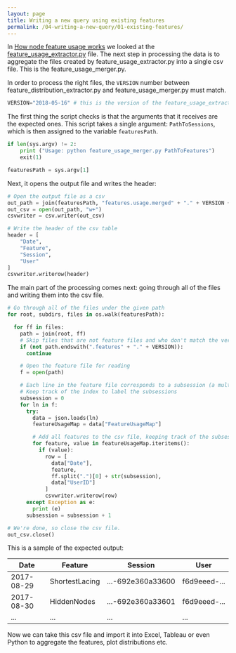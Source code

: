 ```yaml
---
layout: page
title: Writing a new query using existing features
permalink: /04-writing-a-new-query/01-existing-features/
---
```


In [How node feature usage works](/03-anatomy-of-a-query/01-how-node-feature-usage-works/) we looked at the [feature_usage_extractor.py](https://github.com/DynamoDS/Coulomb/blob/master/SessionTools/feature_usage_extractor.py) file. The next step in processing the data is to aggregate the files created by feature_usage_extractor.py into a single csv file. This is the feature_usage_merger.py.

In order to process the right files, the `VERSION` number between feature_distribution_extractor.py and feature_usage_merger.py must match.

```python
VERSION="2018-05-16" # this is the version of the feature_usage_extractor.py script
```

The first thing the script checks is that the arguments that it receives are the expected ones. This script takes a single argument: `PathToSessions`, which is then assigned to the variable `featuresPath`.

```python
if len(sys.argv) != 2:
    print ("Usage: python feature_usage_merger.py PathToFeatures")
    exit(1)

featuresPath = sys.argv[1]
```

Next, it opens the output file and writes the header:

```python
# Open the output file as a csv
out_path = join(featuresPath, "features.usage.merged" + "." + VERSION + ".csv")
out_csv = open(out_path, "w+")
csvwriter = csv.writer(out_csv)

# Write the header of the csv table
header = [
    "Date",
    "Feature",
    "Session",
    "User"
]
csvwriter.writerow(header)
```

The main part of the processing comes next: going through all of the files and writing them into the csv file.

```python
# Go through all of the files under the given path
for root, subdirs, files in os.walk(featuresPath):

  for ff in files:
    path = join(root, ff)
    # Skip files that are not feature files and who don't match the version
    if (not path.endswith(".features" + "." + VERSION)):
      continue

    # Open the feature file for reading
    f = open(path)

    # Each line in the feature file corresponds to a subsession (a multi-day session has been split into daily subsession).
    # Keep track of the index to label the subsessions
    subsession = 0
    for ln in f:
      try:
        data = json.loads(ln)
        featureUsageMap = data["FeatureUsageMap"]

        # Add all features to the csv file, keeping track of the subsession
        for feature, value in featureUsageMap.iteritems():
          if (value):
            row = [
              data["Date"],
              feature,
              ff.split(".")[0] + str(subsession),
              data["UserID"]
            ]
            csvwriter.writerow(row)
      except Exception as e:
        print (e)
      subsession = subsession + 1

# We're done, so close the csv file.
out_csv.close()
```

This is a sample of the expected output:

Date | Feature | Session | User
--- | --- | --- | ---
2017-08-29 | ShortestLacing | ...-692e360a33600 | f6d9eeed-...
2017-08-30 | HiddenNodes | ...-692e360a33601 | f6d9eeed-...
... | ... | ... | ...

Now we can take this csv file and import it into Excel, Tableau or even Python to aggregate the features, plot distributions etc.
